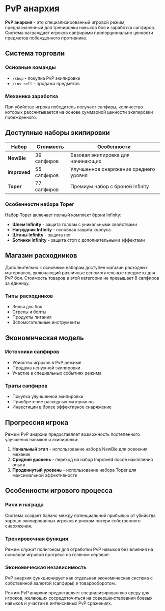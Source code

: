 # PvP анархия

**PvP анархия** - это специализированный игровой режим, предназначенный для тренировки навыков боя и заработка сапфиров. Система награждает игроков сапфирами пропорционально ценности предметов побежденного противника.

## Система торговли

### Основные команды
- `/shop` - покупка PvP экипировки
- `/inv sell` - продажа предметов

### Механика заработка
При убийстве игрока победитель получает сапфиры, количество которых рассчитывается на основе суммарной ценности экипировки побежденного.

## Доступные наборы экипировки

| Набор | Стоимость | Особенности |
|-------|-----------|-------------|
| **NewBie** | 39 сапфиров | Базовая экипировка для начинающих |
| **Improved** | 55 сапфиров | Улучшенное снаряжение среднего уровня |
| **Toper** | 77 сапфиров | Премиум набор с броней Infinity |

### Особенности набора Toper

Набор Toper включает полный комплект брони Infinity:
- **Шлем Infinity** - защита головы с уникальными свойствами
- **Нагрудник Infinity** - основная защита корпуса
- **Штаны Infinity** - защита ног
- **Ботинки Infinity** - защита стоп с дополнительными эффектами

## Магазин расходников

Дополнительно к основным наборам доступен магазин расходных материалов, включающий различные вспомогательные предметы для PvP боя. Стоимость товаров в этой категории не превышает 8 сапфиров за единицу.

### Типы расходников
- Зелья для боя
- Стрелы и болты
- Продукты питания
- Вспомогательные инструменты

## Экономическая модель

### Источники сапфиров
- Убийство игроков в PvP режиме
- Продажа ненужной экипировки
- Участие в специальных событиях режима

### Траты сапфиров
- Покупка улучшенной экипировки
- Приобретение расходных материалов
- Инвестиции в более эффективное снаряжение

## Прогрессия игрока

Режим PvP анархии предоставляет возможность постепенного улучшения навыков и экипировки:

1. **Начальный этап** - использование набора NewBie для освоения механик
2. **Средний уровень** - переход на набор Improved после накопления опыта
3. **Продвинутый уровень** - использование набора Toper для максимальной эффективности

## Особенности игрового процесса

### Риск и награда
Система создает баланс между потенциальной прибылью от убийства хорошо экипированных игроков и риском потери собственного снаряжения.

### Тренировочная функция
Режим служит полигоном для отработки PvP навыков без влияния на основной игровой прогресс на главном сервере.

### Экономическая независимость
PvP анархия функционирует как отдельная экономическая система с собственной валютой (сапфиры) и товарооборотом.

Режим PvP анархии предоставляет специализированную среду для игроков, желающих сосредоточиться на совершенствовании боевых навыков и участии в интенсивных PvP сражениях.